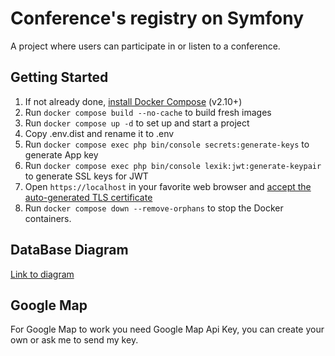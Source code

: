 # Conference's registry on Symfony

A project where users can participate in or listen to a conference.

## Getting Started

1. If not already done, [install Docker Compose](https://docs.docker.com/compose/install/) (v2.10+)
2. Run `docker compose build --no-cache` to build fresh images
3. Run `docker compose up -d` to set up and start a project
4. Copy .env.dist and rename it to .env
5. Run `docker compose exec php bin/console secrets:generate-keys` to generate App key
6. Run `docker compose exec php bin/console lexik:jwt:generate-keypair` to generate SSL keys for JWT
7. Open `https://localhost` in your favorite web browser and [accept the auto-generated TLS certificate](https://stackoverflow.com/a/15076602/1352334)
8. Run `docker compose down --remove-orphans` to stop the Docker containers.

## DataBase Diagram
[Link to diagram](https://dbdiagram.io/d/Conferences-675b14c946c15ed47932b533)

## Google Map
For Google Map to work you need Google Map Api Key, you can create your own or ask me to send my key.
